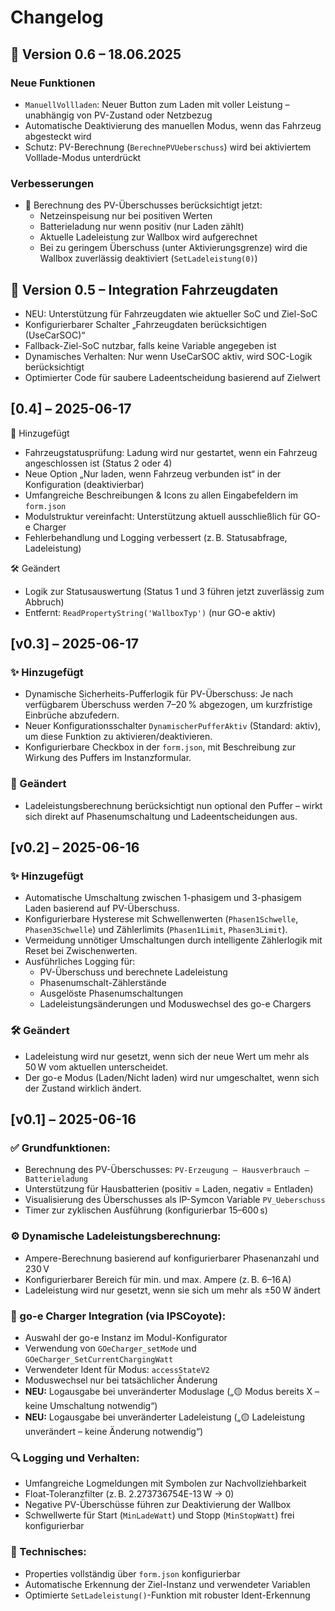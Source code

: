 # Changelog

## 🚀 Version 0.6 – 18.06.2025

### Neue Funktionen
- `ManuellVollladen`: Neuer Button zum Laden mit voller Leistung – unabhängig von PV-Zustand oder Netzbezug
- Automatische Deaktivierung des manuellen Modus, wenn das Fahrzeug abgesteckt wird
- Schutz: PV-Berechnung (`BerechnePVUeberschuss`) wird bei aktiviertem Volllade-Modus unterdrückt

### Verbesserungen
- 🔌 Berechnung des PV-Überschusses berücksichtigt jetzt:
  - Netzeinspeisung nur bei positiven Werten
  - Batterieladung nur wenn positiv (nur Laden zählt)
  - Aktuelle Ladeleistung zur Wallbox wird aufgerechnet
  - Bei zu geringem Überschuss (unter Aktivierungsgrenze) wird die Wallbox zuverlässig deaktiviert (`SetLadeleistung(0)`)

## 🚗 Version 0.5 – Integration Fahrzeugdaten

- NEU: Unterstützung für Fahrzeugdaten wie aktueller SoC und Ziel-SoC
- Konfigurierbarer Schalter „Fahrzeugdaten berücksichtigen (UseCarSOC)“
- Fallback-Ziel-SoC nutzbar, falls keine Variable angegeben ist
- Dynamisches Verhalten: Nur wenn UseCarSOC aktiv, wird SOC-Logik berücksichtigt
- Optimierter Code für saubere Ladeentscheidung basierend auf Zielwert

## [0.4] – 2025-06-17
🚀 Hinzugefügt
- Fahrzeugstatusprüfung: Ladung wird nur gestartet, wenn ein Fahrzeug angeschlossen ist (Status 2 oder 4)
- Neue Option „Nur laden, wenn Fahrzeug verbunden ist“ in der Konfiguration (deaktivierbar)
- Umfangreiche Beschreibungen & Icons zu allen Eingabefeldern im `form.json`
- Modulstruktur vereinfacht: Unterstützung aktuell ausschließlich für GO-e Charger
- Fehlerbehandlung und Logging verbessert (z. B. Statusabfrage, Ladeleistung)

🛠️ Geändert
- Logik zur Statusauswertung (Status 1 und 3 führen jetzt zuverlässig zum Abbruch)
- Entfernt: `ReadPropertyString('WallboxTyp')` (nur GO-e aktiv)

## [v0.3] – 2025-06-17

### ✨ Hinzugefügt
- Dynamische Sicherheits-Pufferlogik für PV-Überschuss: Je nach verfügbarem Überschuss werden 7–20 % abgezogen, um kurzfristige Einbrüche abzufedern.
- Neuer Konfigurationsschalter `DynamischerPufferAktiv` (Standard: aktiv), um diese Funktion zu aktivieren/deaktivieren.
- Konfigurierbare Checkbox in der `form.json`, mit Beschreibung zur Wirkung des Puffers im Instanzformular.

### 🔁 Geändert
- Ladeleistungsberechnung berücksichtigt nun optional den Puffer – wirkt sich direkt auf Phasenumschaltung und Ladeentscheidungen aus.

## [v0.2] – 2025-06-16

### ✨ Hinzugefügt
- Automatische Umschaltung zwischen 1-phasigem und 3-phasigem Laden basierend auf PV-Überschuss.
- Konfigurierbare Hysterese mit Schwellenwerten (`Phasen1Schwelle`, `Phasen3Schwelle`) und Zählerlimits (`Phasen1Limit`, `Phasen3Limit`).
- Vermeidung unnötiger Umschaltungen durch intelligente Zählerlogik mit Reset bei Zwischenwerten.
- Ausführliches Logging für:
  - PV-Überschuss und berechnete Ladeleistung
  - Phasenumschalt-Zählerstände
  - Ausgelöste Phasenumschaltungen
  - Ladeleistungsänderungen und Moduswechsel des go-e Chargers

### 🛠️ Geändert
- Ladeleistung wird nur gesetzt, wenn sich der neue Wert um mehr als 50 W vom aktuellen unterscheidet.
- Der go-e Modus (Laden/Nicht laden) wird nur umgeschaltet, wenn sich der Zustand wirklich ändert.


## [v0.1] – 2025-06-16

### ✅ Grundfunktionen:
- Berechnung des PV-Überschusses: `PV-Erzeugung – Hausverbrauch – Batterieladung`
- Unterstützung für Hausbatterien (positiv = Laden, negativ = Entladen)
- Visualisierung des Überschusses als IP-Symcon Variable `PV_Ueberschuss`
- Timer zur zyklischen Ausführung (konfigurierbar 15–600 s)

### ⚙️ Dynamische Ladeleistungsberechnung:
- Ampere-Berechnung basierend auf konfigurierbarer Phasenanzahl und 230 V
- Konfigurierbarer Bereich für min. und max. Ampere (z. B. 6–16 A)
- Ladeleistung wird nur gesetzt, wenn sie sich um mehr als ±50 W ändert

### 🔌 go-e Charger Integration (via IPSCoyote):
- Auswahl der go-e Instanz im Modul-Konfigurator
- Verwendung von `GOeCharger_setMode` und `GOeCharger_SetCurrentChargingWatt`
- Verwendeter Ident für Modus: `accessStateV2`
- Moduswechsel nur bei tatsächlicher Änderung
- **NEU:** Logausgabe bei unveränderter Moduslage („🟡 Modus bereits X – keine Umschaltung notwendig“)
- **NEU:** Logausgabe bei unveränderter Ladeleistung („🟡 Ladeleistung unverändert – keine Änderung notwendig“)

### 🔍 Logging und Verhalten:
- Umfangreiche Logmeldungen mit Symbolen zur Nachvollziehbarkeit
- Float-Toleranzfilter (z. B. 2.273736754E-13 W → 0)
- Negative PV-Überschüsse führen zur Deaktivierung der Wallbox
- Schwellwerte für Start (`MinLadeWatt`) und Stopp (`MinStopWatt`) frei konfigurierbar

### 🧱 Technisches:
- Properties vollständig über `form.json` konfigurierbar
- Automatische Erkennung der Ziel-Instanz und verwendeter Variablen
- Optimierte `SetLadeleistung()`-Funktion mit robuster Ident-Erkennung
